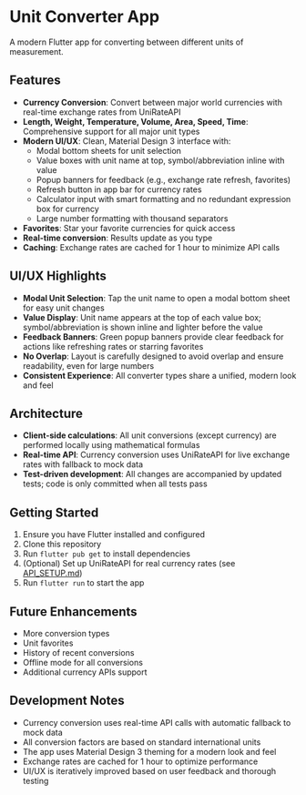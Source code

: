 # Unit Converter App

A modern Flutter app for converting between different units of measurement.

## Features

- **Currency Conversion**: Convert between major world currencies with real-time exchange rates from UniRateAPI
- **Length, Weight, Temperature, Volume, Area, Speed, Time**: Comprehensive support for all major unit types
- **Modern UI/UX**: Clean, Material Design 3 interface with:
  - Modal bottom sheets for unit selection
  - Value boxes with unit name at top, symbol/abbreviation inline with value
  - Popup banners for feedback (e.g., exchange rate refresh, favorites)
  - Refresh button in app bar for currency rates
  - Calculator input with smart formatting and no redundant expression box for currency
  - Large number formatting with thousand separators
- **Favorites**: Star your favorite currencies for quick access
- **Real-time conversion**: Results update as you type
- **Caching**: Exchange rates are cached for 1 hour to minimize API calls

## UI/UX Highlights

- **Modal Unit Selection**: Tap the unit name to open a modal bottom sheet for easy unit changes
- **Value Display**: Unit name appears at the top of each value box; symbol/abbreviation is shown inline and lighter before the value
- **Feedback Banners**: Green popup banners provide clear feedback for actions like refreshing rates or starring favorites
- **No Overlap**: Layout is carefully designed to avoid overlap and ensure readability, even for large numbers
- **Consistent Experience**: All converter types share a unified, modern look and feel

## Architecture

- **Client-side calculations**: All unit conversions (except currency) are performed locally using mathematical formulas
- **Real-time API**: Currency conversion uses UniRateAPI for live exchange rates with fallback to mock data
- **Test-driven development**: All changes are accompanied by updated tests; code is only committed when all tests pass

## Getting Started

1. Ensure you have Flutter installed and configured
2. Clone this repository
3. Run `flutter pub get` to install dependencies
4. (Optional) Set up UniRateAPI for real currency rates (see [API_SETUP.md](API_SETUP.md))
5. Run `flutter run` to start the app

## Future Enhancements

- More conversion types
- Unit favorites
- History of recent conversions
- Offline mode for all conversions
- Additional currency APIs support

## Development Notes

- Currency conversion uses real-time API calls with automatic fallback to mock data
- All conversion factors are based on standard international units
- The app uses Material Design 3 theming for a modern look and feel
- Exchange rates are cached for 1 hour to optimize performance
- UI/UX is iteratively improved based on user feedback and thorough testing
